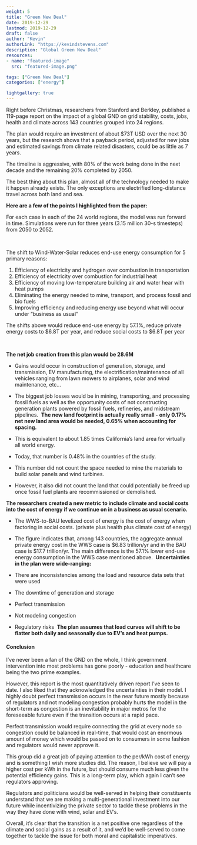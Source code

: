 ```yaml
---
weight: 5
title: "Green New Deal"
date: 2019-12-29
lastmod: 2019-12-29
draft: false
author: "Kevin"
authorLink: "https://kevindstevens.com"
description: "Global Green New Deal"
resources:
- name: "featured-image"
  src: "featured-image.png"

tags: ["Green New Deal"]
categories: ["energy"]

lightgallery: true
---
```

Right before Christmas, researchers from Stanford and Berkley, published a 119-page report on the impact of a global GND on grid stability, costs, jobs, health and climate across 143 countries grouped into 24 regions.



The plan would require an investment of about $73T USD over the next 30 years, but the research shows that a payback period, adjusted for new jobs and estimated savings from climate related disasters, could be as little as 7 years.

<!--more-->

The timeline is aggressive, with 80% of the work being done in the next decade and the remaining 20% completed by 2050.  



The best thing about this plan, almost all of the technology needed to make it happen already exists. The only exceptions are electrified long-distance travel across both land and sea.



**Here are a few of the points I highlighted from the paper:**


For each case in each of the 24 world regions, the model was run forward in time. Simulations were run for three years (3.15 million 30-s timesteps) from 2050 to 2052.

‍

The shift to Wind-Water-Solar reduces end-use energy consumption for 5 primary reasons:
1. Efficiency of electricity and hydrogen over combustion in transportation
2. Efficiency of electricity over combustion for industrial heat
3. Efficiency of moving low-temperature building air and water hear with heat pumps
4. Eliminating the energy needed to mine, transport, and process fossil and bio fuels
5. Improving efficiency and reducing energy use beyond what will occur under “business as usual”
‍

The shifts above would reduce end-use energy by 57.1%, reduce private energy costs to $6.8T per year, and reduce social costs to $6.8T per year

‍

**The net job creation from this plan would be 28.6M**

- Gains would occur in construction of generation, storage, and transmission, EV manufacturing, the electrification/maintenance of all vehicles ranging from lawn mowers to airplanes, solar and wind maintenance, etc...
- The biggest job losses would be in mining, transporting, and processing fossil fuels as well as the opportunity costs of not constructing generation plants powered by fossil fuels, refineries, and midstream pipelines.
‍
**The new land footprint is actually really small - only 0.17% net new land area would be needed, 0.65% when accounting for spacing.**

- This is equivalent to about 1.85 times California’s land area for virtually all world energy.
- Today, that number is 0.48% in the countries of the study.
- This number did not count the space needed to mine the materials to build solar panels and wind turbines.
- However, it also did not count the land that could potentially be freed up once fossil fuel plants are recommissioned or demolished.


**The researchers created a new metric to include climate and social costs into the cost of energy if we continue on in a business as usual scenario.**

- The WWS-to-BAU levelized cost of energy is the cost of energy when factoring in social costs. (private plus health plus climate cost of energy)
- The figure indicates that, among 143 countries, the aggregate annual private energy cost in the WWS case is $6.83 trillion/yr and in the BAU case is $17.7 trillion/yr. The main difference is the 57.1% lower end-use energy consumption in the WWS case mentioned above.
‍
**Uncertainties in the plan were wide-ranging:**

- There are inconsistencies among the load and resource data sets that were used
- The downtime of generation and storage
- Perfect transmission
- Not modeling congestion
- Regulatory risks
‍
**The plan assumes that load curves will shift to be flatter both daily and seasonally due to EV’s and heat pumps.**



#### Conclusion


I’ve never been a fan of the GND on the whole, I think government intervention into most problems has gone poorly - education and healthcare being the two prime examples.



However, this report is the most quantitatively driven report I’ve seen to date. I also liked that they acknowledged the uncertainties in their model.  I highly doubt perfect transmission occurs in the near future mostly because of regulators and not modeling congestion probably hurts the model in the short-term as congestion is an inevitability in major metros for the foreseeable future even if the transition occurs at a rapid pace.



Perfect transmission would require connecting the grid at every node so congestion could be balanced in real-time, that would cost an enormous amount of money which would be passed on to consumers in some fashion and regulators would never approve it.



This group did a great job of paying attention to the per/kWh cost of energy and is something I wish more studies did.  The reason, I believe we will pay a higher cost per kWh in the future, but should consume much less given the potential efficiency gains.  This is a long-term play, which again I can’t see regulators approving.



Regulators and politicians would be well-served in helping their constituents understand that we are making a multi-generational investment into our future while incentivizing the private sector to tackle these problems in the way they have done with wind, solar and EV’s.



Overall, it’s clear that the transition is a net positive one regardless of the climate and social gains as a result of it, and we’d be well-served to come together to tackle the issue for both moral and capitalistic imperatives.